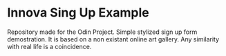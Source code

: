 # Innova Sing Up Example
Repository made for the Odin Project. Simple stylized sign up form demostration. It is based on a non existant online art gallery. Any similarity with real life is a coincidence.
